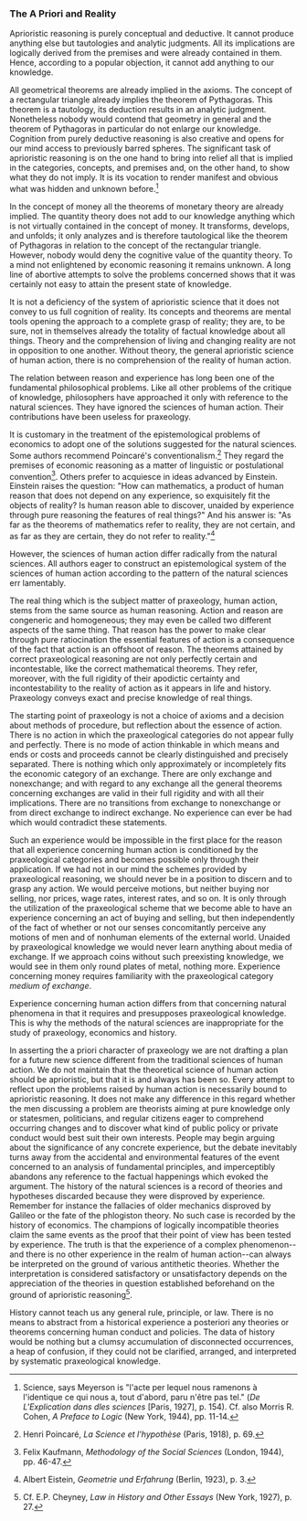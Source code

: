 ### The A Priori and Reality

Aprioristic reasoning is purely conceptual and deductive. It cannot produce anything else but tautologies and analytic judgments. All its implications are logically derived from the premises and were already contained in them. Hence, according to a popular objection, it cannot add anything to our knowledge.

All geometrical theorems are already implied in the axioms. The concept of a rectangular triangle already implies the theorem of Pythagoras. This theorem is a tautology, its deduction results in an analytic judgment. Nonetheless nobody would contend that geometry in general and the theorem of Pythagoras in particular do not enlarge our knowledge. Cognition from purely deductive reasoning is also creative and opens for our mind access to previously barred spheres. The significant task of aprioristic reasoning is on the one hand to bring into relief all that is implied in the categories, concepts, and premises and, on the other hand, to show what they do not imply. It is its vocation to render manifest and obvious what was hidden and unknown before.[^9]

[^9]: Science, says Meyerson is "l'acte per lequel nous ramenons à l'identique ce qui nous a, tout d'abord, paru n'être pas tel." (*De L'Explication dans dles sciences* [Paris, 1927], p. 154). Cf. also Morris R. Cohen, *A Preface to Logic* (New York, 1944), pp. 11-14.

In the concept of money all the theorems of monetary theory are already implied. The quantity theory does not add to our knowledge anything which is not virtually contained in the concept of money. It transforms, develops, and unfolds; it only analyzes and is therefore tautological like the theorem of Pythagoras in relation to the concept of the rectangular triangle. However, nobody would deny the cognitive value of the quantity theory. To a mind not enlightened by economic reasoning it remains unknown. A long line of abortive attempts to solve the problems concerned shows that it was certainly not easy to attain the present state of knowledge.

It is not a deficiency of the system of aprioristic science that it does not convey to us full cognition of reality. Its concepts and theorems are mental tools opening the approach to a complete grasp of reality; they are, to be sure, not in themselves already the totality of factual knowledge about all things. Theory and the comprehension of living and changing reality are not in opposition to one another. Without theory, the general aprioristic science of human action, there is no comprehension of the reality of human action.

The relation between reason and experience has long been one of the fundamental philosophical problems. Like all other problems of the critique of knowledge, philosophers have approached it only with reference to the natural sciences. They have ignored the sciences of human action. Their contributions have been useless for praxeology.

It is customary in the treatment of the epistemological problems of economics to adopt one of the solutions suggested for the natural sciences. Some authors recommend Poincaré's conventionalism.[^10] They regard the premises of economic reasoning as a matter of linguistic or postulational convention[^11]. Others prefer to acquiesce in ideas advanced by Einstein. Einstein raises the question: "How can mathematics, a product of human reason that does not depend on any experience, so exquisitely fit the objects of reality? Is human reason able to discover, unaided by experience through pure reasoning the features of real things?" And his answer is: "As far as the theorems of mathematics refer to reality, they are not certain, and as far as they are certain, they do not refer to reality."[^12]

[^10]: Henri Poincaré, *La Science et l'hypothèse* (Paris, 1918), p. 69.

[^11]: Felix Kaufmann, *Methodology of the Social Sciences* (London, 1944), pp. 46-47.

[^12]: Albert Eistein, *Geometrie und Erfahrung* (Berlin, 1923), p. 3.

However, the sciences of human action differ radically from the natural sciences. All authors eager to construct an epistemological system of the sciences of human action according to the pattern of the natural sciences err lamentably.

The real thing which is the subject matter of praxeology, human action, stems from the same source as human reasoning. Action and reason are congeneric and homogeneous; they may even be called two different aspects of the same thing. That reason has the power to make clear through pure ratiocination the essential features of action is a consequence of the fact that action is an offshoot of reason. The theorems attained by correct praxeological reasoning are not only perfectly certain and incontestable, like the correct mathematical theorems. They refer, moreover, with the full rigidity of their apodictic certainty and incontestability to the reality of action as it appears in life and history. Praxeology conveys exact and precise knowledge of real things.

The starting point of praxeology is not a choice of axioms and a decision about methods of procedure, but reflection about the essence of action. There is no action in which the praxeological categories do not appear fully and perfectly. There is no mode of action thinkable in which means and ends or costs and proceeds cannot be clearly distinguished and precisely separated. There is nothing which only approximately or incompletely fits the economic category of an exchange. There are only exchange and nonexchange; and with regard to any exchange all the general theorems concerning exchanges are valid in their full rigidity and with all their implications. There are no transitions from exchange to nonexchange or from direct exchange to indirect exchange. No experience can ever be had which would contradict these statements.

Such an experience would be impossible in the first place for the reason that all experience concerning human action is conditioned by the praxeological categories and becomes possible only through their application. If we had not in our mind the schemes provided by praxeological reasoning, we should never be in a position to discern and to grasp any action. We would perceive motions, but neither buying nor selling, nor prices, wage rates, interest rates, and so on. It is only through the utilization of the praxeological scheme that we become able to have an experience concerning an act of buying and selling, but then independently of the fact of whether or not our senses concomitantly perceive any motions of men and of nonhuman elements of the external world. Unaided by praxeological knowledge we would never learn anything about media of exchange. If we approach coins without such preexisting knowledge, we would see in them only round plates of metal, nothing more. Experience concerning money requires familiarity with the praxeological category *medium of exchange*.

Experience concerning human action differs from that concerning natural phenomena in that it requires and presupposes praxeological knowledge. This is why the methods of the natural sciences are inappropriate for the study of praxeology, economics and history.

In asserting the a priori character of praxeology we are not drafting a plan for a future new science different from the traditional sciences of human action. We do not maintain that the theoretical science of human action should be aprioristic, but that it is and always has been so. Every attempt to reflect upon the problems raised by human action is necessarily bound to aprioristic reasoning. It does not make any difference in this regard whether the men discussing a problem are theorists aiming at pure knowledge only or statesmen, politicians, and regular citizens eager to comprehend occurring changes and to discover what kind of public policy or private conduct would best suit their own interests. People may begin arguing about the significance of any concrete experience, but the debate inevitably turns away from the accidental and environmental features of the event concerned to an analysis of fundamental principles, and imperceptibly abandons any reference to the factual happenings which evoked the argument. The history of the natural sciences is a record of theories and hypotheses discarded because they were disproved by experience. Remember for instance the fallacies of older mechanics disproved by Galileo or the fate of the phlogiston theory. No such case is recorded by the history of economics. The champions of logically incompatible theories claim the same events as the proof that their point of view has been tested by experience. The truth is that the experience of a complex phenomenon--and there is no other experience in the realm of human action--can always be interpreted on the ground of various antithetic theories. Whether the interpretation is considered satisfactory or unsatisfactory depends on the appreciation of the theories in question established beforehand on the ground of aprioristic reasoning[^13].

[^13]: Cf. E.P. Cheyney, *Law in History and Other Essays* (New York, 1927), p. 27.

History cannot teach us any general rule, principle, or law. There is no means to abstract from a historical experience a posteriori any theories or theorems concerning human conduct and policies. The data of history would be nothing but a clumsy accumulation of disconnected occurrences, a heap of confusion, if they could not be clarified, arranged, and interpreted by systematic praxeological knowledge.


